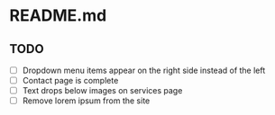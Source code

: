 # README.md

## TODO

- [ ] Dropdown menu items appear on the right side instead of the left
- [ ] Contact page is complete
- [ ] Text drops below images on services page
- [ ] Remove lorem ipsum from the site
